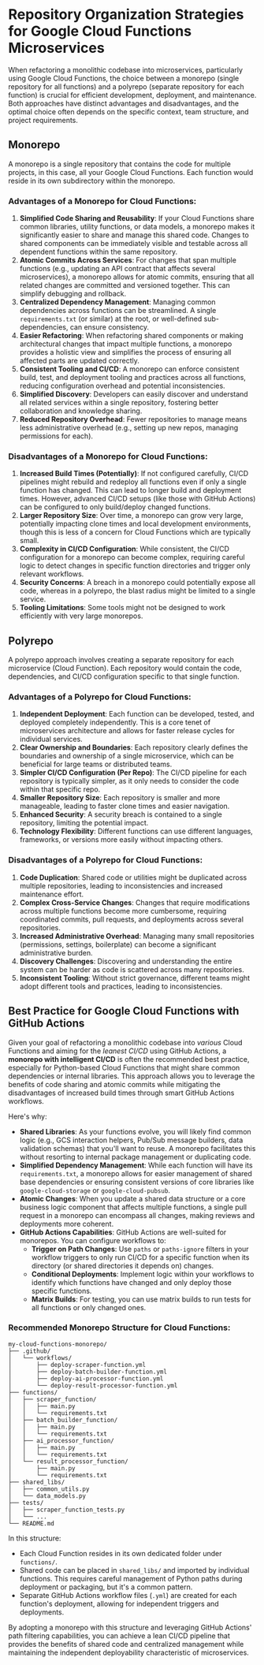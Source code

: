 # Repository Organization Strategies for Google Cloud Functions Microservices

When refactoring a monolithic codebase into microservices, particularly using Google Cloud Functions, the choice between a monorepo (single repository for all functions) and a polyrepo (separate repository for each function) is crucial for efficient development, deployment, and maintenance. Both approaches have distinct advantages and disadvantages, and the optimal choice often depends on the specific context, team structure, and project requirements.

## Monorepo

A monorepo is a single repository that contains the code for multiple projects, in this case, all your Google Cloud Functions. Each function would reside in its own subdirectory within the monorepo.

### Advantages of a Monorepo for Cloud Functions:

1.  **Simplified Code Sharing and Reusability**: If your Cloud Functions share common libraries, utility functions, or data models, a monorepo makes it significantly easier to share and manage this shared code. Changes to shared components can be immediately visible and testable across all dependent functions within the same repository.
2.  **Atomic Commits Across Services**: For changes that span multiple functions (e.g., updating an API contract that affects several microservices), a monorepo allows for atomic commits, ensuring that all related changes are committed and versioned together. This can simplify debugging and rollback.
3.  **Centralized Dependency Management**: Managing common dependencies across functions can be streamlined. A single `requirements.txt` (or similar) at the root, or well-defined sub-dependencies, can ensure consistency.
4.  **Easier Refactoring**: When refactoring shared components or making architectural changes that impact multiple functions, a monorepo provides a holistic view and simplifies the process of ensuring all affected parts are updated correctly.
5.  **Consistent Tooling and CI/CD**: A monorepo can enforce consistent build, test, and deployment tooling and practices across all functions, reducing configuration overhead and potential inconsistencies.
6.  **Simplified Discovery**: Developers can easily discover and understand all related services within a single repository, fostering better collaboration and knowledge sharing.
7.  **Reduced Repository Overhead**: Fewer repositories to manage means less administrative overhead (e.g., setting up new repos, managing permissions for each).

### Disadvantages of a Monorepo for Cloud Functions:

1.  **Increased Build Times (Potentially)**: If not configured carefully, CI/CD pipelines might rebuild and redeploy all functions even if only a single function has changed. This can lead to longer build and deployment times. However, advanced CI/CD setups (like those with GitHub Actions) can be configured to only build/deploy changed functions.
2.  **Larger Repository Size**: Over time, a monorepo can grow very large, potentially impacting clone times and local development environments, though this is less of a concern for Cloud Functions which are typically small.
3.  **Complexity in CI/CD Configuration**: While consistent, the CI/CD configuration for a monorepo can become complex, requiring careful logic to detect changes in specific function directories and trigger only relevant workflows.
4.  **Security Concerns**: A breach in a monorepo could potentially expose all code, whereas in a polyrepo, the blast radius might be limited to a single service.
5.  **Tooling Limitations**: Some tools might not be designed to work efficiently with very large monorepos.

## Polyrepo

A polyrepo approach involves creating a separate repository for each microservice (Cloud Function). Each repository would contain the code, dependencies, and CI/CD configuration specific to that single function.

### Advantages of a Polyrepo for Cloud Functions:

1.  **Independent Deployment**: Each function can be developed, tested, and deployed completely independently. This is a core tenet of microservices architecture and allows for faster release cycles for individual services.
2.  **Clear Ownership and Boundaries**: Each repository clearly defines the boundaries and ownership of a single microservice, which can be beneficial for large teams or distributed teams.
3.  **Simpler CI/CD Configuration (Per Repo)**: The CI/CD pipeline for each repository is typically simpler, as it only needs to consider the code within that specific repo.
4.  **Smaller Repository Size**: Each repository is smaller and more manageable, leading to faster clone times and easier navigation.
5.  **Enhanced Security**: A security breach is contained to a single repository, limiting the potential impact.
6.  **Technology Flexibility**: Different functions can use different languages, frameworks, or versions more easily without impacting others.

### Disadvantages of a Polyrepo for Cloud Functions:

1.  **Code Duplication**: Shared code or utilities might be duplicated across multiple repositories, leading to inconsistencies and increased maintenance effort.
2.  **Complex Cross-Service Changes**: Changes that require modifications across multiple functions become more cumbersome, requiring coordinated commits, pull requests, and deployments across several repositories.
3.  **Increased Administrative Overhead**: Managing many small repositories (permissions, settings, boilerplate) can become a significant administrative burden.
4.  **Discovery Challenges**: Discovering and understanding the entire system can be harder as code is scattered across many repositories.
5.  **Inconsistent Tooling**: Without strict governance, different teams might adopt different tools and practices, leading to inconsistencies.

## Best Practice for Google Cloud Functions with GitHub Actions

Given your goal of refactoring a monolithic codebase into *various* Cloud Functions and aiming for the *leanest CI/CD* using GitHub Actions, a **monorepo with intelligent CI/CD** is often the recommended best practice, especially for Python-based Cloud Functions that might share common dependencies or internal libraries. This approach allows you to leverage the benefits of code sharing and atomic commits while mitigating the disadvantages of increased build times through smart GitHub Actions workflows.

Here's why:

*   **Shared Libraries**: As your functions evolve, you will likely find common logic (e.g., GCS interaction helpers, Pub/Sub message builders, data validation schemas) that you'll want to reuse. A monorepo facilitates this without resorting to internal package management or duplicating code.
*   **Simplified Dependency Management**: While each function will have its `requirements.txt`, a monorepo allows for easier management of shared base dependencies or ensuring consistent versions of core libraries like `google-cloud-storage` or `google-cloud-pubsub`.
*   **Atomic Changes**: When you update a shared data structure or a core business logic component that affects multiple functions, a single pull request in a monorepo can encompass all changes, making reviews and deployments more coherent.
*   **GitHub Actions Capabilities**: GitHub Actions are well-suited for monorepos. You can configure workflows to:
    *   **Trigger on Path Changes**: Use `paths` or `paths-ignore` filters in your workflow triggers to only run CI/CD for a specific function when its directory (or shared directories it depends on) changes.
    *   **Conditional Deployments**: Implement logic within your workflows to identify which functions have changed and only deploy those specific functions.
    *   **Matrix Builds**: For testing, you can use matrix builds to run tests for all functions or only changed ones.

### Recommended Monorepo Structure for Cloud Functions:

```
my-cloud-functions-monorepo/
├── .github/
│   └── workflows/
│       ├── deploy-scraper-function.yml
│       ├── deploy-batch-builder-function.yml
│       ├── deploy-ai-processor-function.yml
│       └── deploy-result-processor-function.yml
├── functions/
│   ├── scraper_function/
│   │   ├── main.py
│   │   └── requirements.txt
│   ├── batch_builder_function/
│   │   ├── main.py
│   │   └── requirements.txt
│   ├── ai_processor_function/
│   │   ├── main.py
│   │   └── requirements.txt
│   └── result_processor_function/
│       ├── main.py
│       └── requirements.txt
├── shared_libs/
│   ├── common_utils.py
│   └── data_models.py
├── tests/
│   ├── scraper_function_tests.py
│   └── ...
└── README.md
```

In this structure:

*   Each Cloud Function resides in its own dedicated folder under `functions/`.
*   Shared code can be placed in `shared_libs/` and imported by individual functions. This requires careful management of Python paths during deployment or packaging, but it's a common pattern.
*   Separate GitHub Actions workflow files (`.yml`) are created for each function's deployment, allowing for independent triggers and deployments.

By adopting a monorepo with this structure and leveraging GitHub Actions' path filtering capabilities, you can achieve a lean CI/CD pipeline that provides the benefits of shared code and centralized management while maintaining the independent deployability characteristic of microservices.


